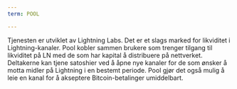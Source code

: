 ```yaml
---
term: POOL

---
```

Tjenesten er utviklet av Lightning Labs. Det er et slags marked for likviditet i Lightning-kanaler. Pool kobler sammen brukere som trenger tilgang til likviditet på LN med de som har kapital å distribuere på nettverket. Deltakerne kan tjene satoshier ved å åpne nye kanaler for de som ønsker å motta midler på Lightning i en bestemt periode. Pool gjør det også mulig å leie en kanal for å akseptere Bitcoin-betalinger umiddelbart.